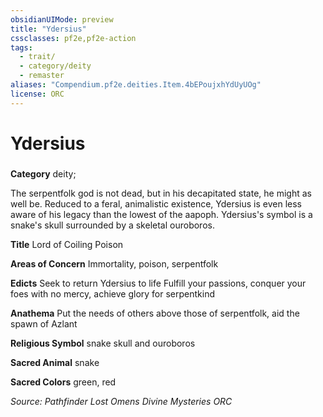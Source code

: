 ```yaml
---
obsidianUIMode: preview
title: "Ydersius"
cssclasses: pf2e,pf2e-action
tags:
  - trait/
  - category/deity
  - remaster
aliases: "Compendium.pf2e.deities.Item.4bEPoujxhYdUyUOg"
license: ORC
---
```

# Ydersius

### 

**Category** deity; 




The serpentfolk god is not dead, but in his decapitated state, he might as well be. Reduced to a feral, animalistic existence, Ydersius is even less aware of his legacy than the lowest of the aapoph. Ydersius's symbol is a snake's skull surrounded by a skeletal ouroboros.

**Title** Lord of Coiling Poison

**Areas of Concern** Immortality, poison, serpentfolk

**Edicts** Seek to return Ydersius to life Fulfill your passions, conquer your foes with no mercy, achieve glory for serpentkind

**Anathema** Put the needs of others above those of serpentfolk, aid the spawn of Azlant

**Religious Symbol** snake skull and ouroboros

**Sacred Animal** snake

**Sacred Colors** green, red

*Source: Pathfinder Lost Omens Divine Mysteries*
*ORC*